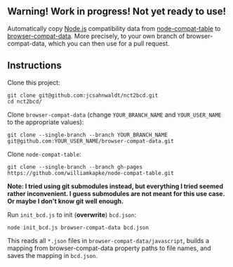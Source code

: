 ## Warning! Work in progress! Not yet ready to use!

Automatically copy [Node.js](http://nodejs.org) compatibility data from [node-compat-table](/williamkapke/node-compat-table) to [browser-compat-data](/mdn/browser-compat-data). More precisely, to your own branch of browser-compat-data, which you can then use for a pull request.

## Instructions

Clone this project:

```
git clone git@github.com:jcsahnwaldt/nct2bcd.git
cd nct2bcd/
```

Clone `browser-compat-data` (change `YOUR_BRANCH_NAME` and `YOUR_USER_NAME` to the appropriate values):

```
git clone --single-branch --branch YOUR_BRANCH_NAME git@github.com:YOUR_USER_NAME/browser-compat-data.git
```

Clone `node-compat-table`:

```
git clone --single-branch --branch gh-pages https://github.com/williamkapke/node-compat-table.git
```

**Note: I tried using git submodules instead, but everything I tried seemed rather inconvenient. I guess submodules are not meant for this use case. Or maybe I don't know git well enough.**

Run `init_bcd.js` to init (**overwrite**) `bcd.json`:

```
node init_bcd.js browser-compat-data bcd.json
```

This reads all `*.json` files in `browser-compat-data/javascript`, builds a mapping from browser-compat-data property paths to file names, and saves the mapping in `bcd.json`.
